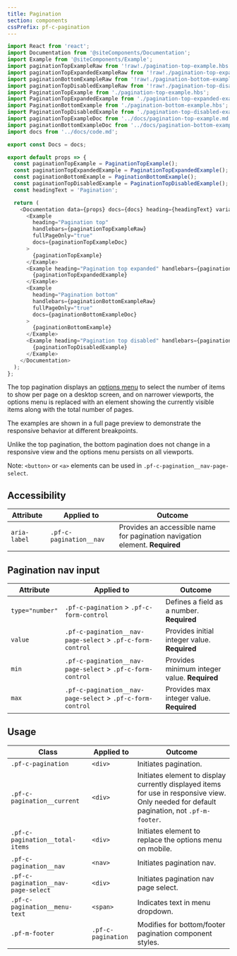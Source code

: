 ```yaml
---
title: Pagination
section: components
cssPrefix: pf-c-pagination
---
```


```js
import React from 'react';
import Documentation from '@siteComponents/Documentation';
import Example from '@siteComponents/Example';
import paginationTopExampleRaw from '!raw!./pagination-top-example.hbs';
import paginationTopExpandedExampleRaw from '!raw!./pagination-top-expanded-example.hbs';
import paginationBottomExampleRaw from '!raw!./pagination-bottom-example.hbs';
import paginationTopDisabledExampleRaw from '!raw!./pagination-top-disabled-example.hbs';
import PaginationTopExample from './pagination-top-example.hbs';
import PaginationTopExpandedExample from './pagination-top-expanded-example.hbs';
import PaginationBottomExample from './pagination-bottom-example.hbs';
import PaginationTopDisabledExample from './pagination-top-disabled-example.hbs';
import paginationTopExampleDoc from '../docs/pagination-top-example.md';
import paginationBottomExampleDoc from '../docs/pagination-bottom-example.md';
import docs from '../docs/code.md';

export const Docs = docs;

export default props => {
  const paginationTopExample = PaginationTopExample();
  const paginationTopExpandedExample = PaginationTopExpandedExample();
  const paginationBottomExample = PaginationBottomExample();
  const paginationTopDisabledExample = PaginationTopDisabledExample();
  const headingText = 'Pagination';

  return (
    <Documentation data={props} docs={docs} heading={headingText} variablesRoot={variablesRoot}>
      <Example
        heading="Pagination top"
        handlebars={paginationTopExampleRaw}
        fullPageOnly="true"
        docs={paginationTopExampleDoc}
      >
        {paginationTopExample}
      </Example>
      <Example heading="Pagination top expanded" handlebars={paginationTopExpandedExampleRaw} fullPageOnly="true">
        {paginationTopExpandedExample}
      </Example>
      <Example
        heading="Pagination bottom"
        handlebars={paginationBottomExampleRaw}
        fullPageOnly="true"
        docs={paginationBottomExampleDoc}
      >
        {paginationBottomExample}
      </Example>
      <Example heading="Pagination top disabled" handlebars={paginationTopDisabledExampleRaw} fullPageOnly="true">
        {paginationTopDisabledExample}
      </Example>
    </Documentation>
  );
};
```

The top pagination displays an [options menu](/components/OptionsMenu/examples/) to select the number of items to show per page on a desktop screen, and on narrower viewports, the options menu is replaced with an element showing the currently visible items along with the total number of pages.

The examples are shown in a full page preview to demonstrate the responsive behavior at different breakpoints.


Unlike the top pagination, the bottom pagination does not change in a responsive view and the options menu persists on all viewports.

Note: `<button>` or `<a>` elements can be used in `.pf-c-pagination__nav-page-select`.

## Accessibility

| Attribute | Applied to | Outcome |
| -- | -- | -- |
| `aria-label`  | `.pf-c-pagination__nav` |  Provides an accessible name for pagination navigation element. **Required** |

## Pagination nav input

| Attribute | Applied to | Outcome |
| -- | -- | -- |
| `type="number"` | `.pf-c-pagination` > `.pf-c-form-control` | Defines a field as a number. **Required** |
| `value` | `.pf-c-pagination__nav-page-select` > `.pf-c-form-control` | Provides initial integer value. **Required** |
| `min` | `.pf-c-pagination__nav-page-select` > `.pf-c-form-control` | Provides minimum integer value. **Required** |
| `max` | `.pf-c-pagination__nav-page-select` > `.pf-c-form-control` | Provides max integer value. **Required** |

## Usage

| Class | Applied to | Outcome |
| -- | -- | -- |
| `.pf-c-pagination` | `<div>` |  Initiates pagination. |
| `.pf-c-pagination__current` | `<div>` |  Initiates element to display currently displayed items for use in responsive view. Only needed for default pagination, not `.pf-m-footer`. |
| `.pf-c-pagination__total-items` | `<div>` | Initiates element to replace the options menu on mobile. |
| `.pf-c-pagination__nav` | `<nav>` |  Initiates pagination nav. |
| `.pf-c-pagination__nav-page-select` | `<div>` |  Initiates pagination nav page select. |
| `.pf-c-pagination__menu-text` | `<span>` | Indicates text in menu dropdown. |
| `.pf-m-footer` | `.pf-c-pagination` | Modifies for bottom/footer pagination component styles. |
